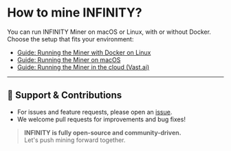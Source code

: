 # How to mine INFINITY?

You can run INFINITY Miner on macOS or Linux, with or without Docker. Choose the setup that fits your environment:

- [Guide: Running the Miner with Docker on Linux](https://github.com/8finity-xyz/miner-v2/blob/main/guides/linux-docker.md)
- [Guide: Running the Miner on macOS](https://github.com/8finity-xyz/miner-v2/blob/main/guides/macos-native.md)
- [Guide: Running the Miner in the cloud (Vast.ai)](https://github.com/8finity-xyz/miner-v2/tree/main/guides/vast-ai.md)

---

## 💬 Support & Contributions

- For issues and feature requests, please open an [issue](https://github.com/8finity-xyz/miner-v2/issues).
- We welcome pull requests for improvements and bug fixes!

> **INFINITY is fully open-source and community-driven.**  
> Let's push mining forward together.